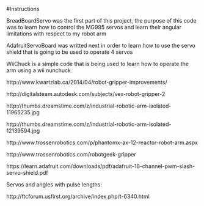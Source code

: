 #Instructions
<p>BreadBoardServo was the first part of this project, the purpose of this code was to learn how to control the 
MG995 servos and learn their angular limitations with respect to my robot arm
<p>AdafruitServoBoard was writted next in order to learn how to use the servo shield that is going to be used to operate 4 servos
<p>WiiChuck is a simple code that is being used to learn how to operate the arm using a wii nunchuck
<p>http://www.kwartzlab.ca/2014/04/robot-gripper-improvements/
<p>http://digitalsteam.autodesk.com/subjects/vex-robot-gripper-2
<p>http://thumbs.dreamstime.com/z/industrial-robotic-arm-isolated-11965235.jpg
<p>http://thumbs.dreamstime.com/z/industrial-robotic-arm-isolated-12139594.jpg
<p>http://www.trossenrobotics.com/p/phantomx-ax-12-reactor-robot-arm.aspx
<p>http://www.trossenrobotics.com/robotgeek-gripper
<p>https://learn.adafruit.com/downloads/pdf/adafruit-16-channel-pwm-slash-servo-shield.pdf
<p>Servos and angles with pulse lengths:
<p>http://ftcforum.usfirst.org/archive/index.php/t-6340.html
